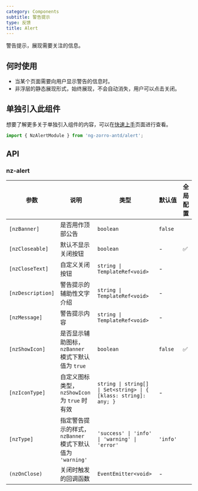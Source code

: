 ```yaml
---
category: Components
subtitle: 警告提示
type: 反馈
title: Alert
---
```


警告提示，展现需要关注的信息。

## 何时使用

- 当某个页面需要向用户显示警告的信息时。
- 非浮层的静态展现形式，始终展现，不会自动消失，用户可以点击关闭。

## 单独引入此组件

想要了解更多关于单独引入组件的内容，可以在[快速上手](/docs/getting-started/zh#单独引入某个组件)页面进行查看。

```ts
import { NzAlertModule } from 'ng-zorro-antd/alert';
```

## API

### nz-alert

| 参数 | 说明 | 类型 | 默认值 | 全局配置 |
| --- | --- | --- | --- | --- |
| `[nzBanner]` | 是否用作顶部公告 | `boolean` | `false` |
| `[nzCloseable]` | 默认不显示关闭按钮 | `boolean` | - | ✅ |
| `[nzCloseText]` | 自定义关闭按钮 | `string \| TemplateRef<void>` | - |
| `[nzDescription]` | 警告提示的辅助性文字介绍 | `string \| TemplateRef<void>` | - |
| `[nzMessage]` | 警告提示内容 | `string \| TemplateRef<void>` | - |
| `[nzShowIcon]` | 是否显示辅助图标，`nzBanner` 模式下默认值为 `true` | `boolean` | `false` | ✅ |
| `[nzIconType]` | 自定义图标类型，`nzShowIcon` 为 `true` 时有效 | `string \| string[] \| Set<string> \| { [klass: string]: any; }` | - |
| `[nzType]` | 指定警告提示的样式，`nzBanner` 模式下默认值为 `'warning'` | `'success' \| 'info' \| 'warning' \| 'error'` | `'info'` |
| `(nzOnClose)` | 关闭时触发的回调函数 | `EventEmitter<void>` | - |
